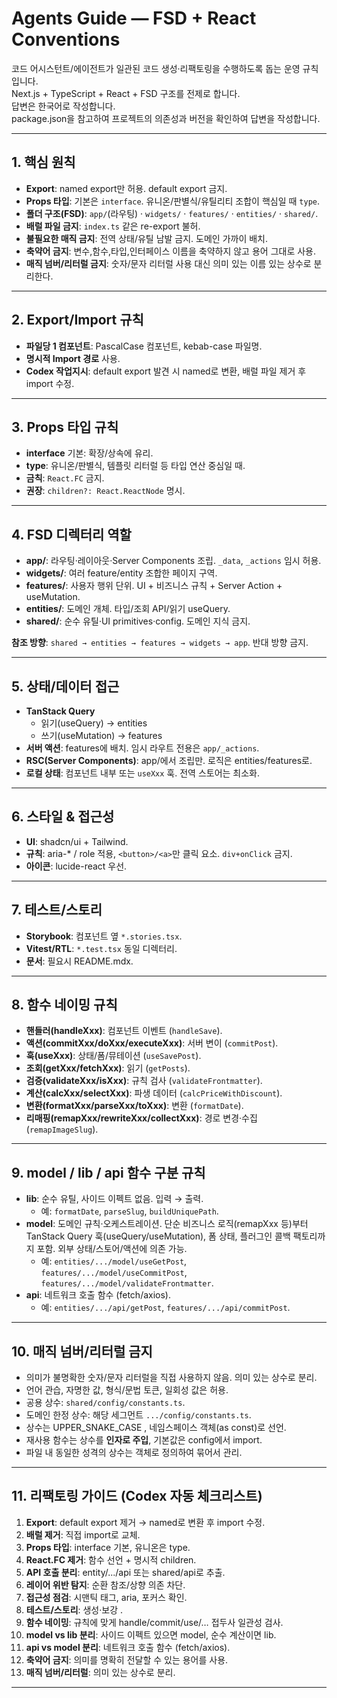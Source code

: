 # Agents Guide — FSD + React Conventions

코드 어시스턴트/에이전트가 일관된 코드 생성·리팩토링을 수행하도록 돕는 운영 규칙입니다.  
Next.js + TypeScript + React + FSD 구조를 전제로 합니다.  
답변은 한국어로 작성합니다.  
package.json을 참고하여 프로젝트의 의존성과 버전을 확인하여 답변을 작성합니다.

---

## 1. 핵심 원칙

- **Export**: named export만 허용. default export 금지.
- **Props 타입**: 기본은 `interface`. 유니온/판별식/유틸리티 조합이 핵심일 때 `type`.
- **폴더 구조(FSD)**: `app/`(라우팅) · `widgets/` · `features/` · `entities/` · `shared/`.
- **배럴 파일 금지**: `index.ts` 같은 re-export 불허.
- **불필요한 매직 금지**: 전역 상태/유틸 남발 금지. 도메인 가까이 배치.
- **축약어 금지**: 변수,함수,타입,인터페이스 이름을 축약하지 않고 용어 그대로 사용.
- **매직 넘버/리터럴 금지**: 숫자/문자 리터럴 사용 대신 의미 있는 이름 있는 상수로 분리한다.

---

## 2. Export/Import 규칙

- **파일당 1 컴포넌트**: PascalCase 컴포넌트, kebab-case 파일명.
- **명시적 Import 경로** 사용.
- **Codex 작업지시**: default export 발견 시 named로 변환, 배럴 파일 제거 후 import 수정.

---

## 3. Props 타입 규칙

- **interface** 기본: 확장/상속에 유리.
- **type**: 유니온/판별식, 템플릿 리터럴 등 타입 연산 중심일 때.
- **금칙**: `React.FC` 금지.
- **권장**: `children?: React.ReactNode` 명시.

---

## 4. FSD 디렉터리 역할

- **app/**: 라우팅·레이아웃·Server Components 조립. `_data`, `_actions` 임시 허용.
- **widgets/**: 여러 feature/entity 조합한 페이지 구역.
- **features/**: 사용자 행위 단위. UI + 비즈니스 규칙 + Server Action + useMutation.
- **entities/**: 도메인 개체. 타입/조회 API/읽기 useQuery.
- **shared/**: 순수 유틸·UI primitives·config. 도메인 지식 금지.

**참조 방향**: `shared → entities → features → widgets → app`. 반대 방향 금지.

---

## 5. 상태/데이터 접근

- **TanStack Query**
  - 읽기(useQuery) → entities
  - 쓰기(useMutation) → features
- **서버 액션**: features에 배치. 임시 라우트 전용은 `app/_actions`.
- **RSC(Server Components)**: app/에서 조립만. 로직은 entities/features로.
- **로컬 상태**: 컴포넌트 내부 또는 `useXxx` 훅. 전역 스토어는 최소화.

---

## 6. 스타일 & 접근성

- **UI**: shadcn/ui + Tailwind.
- **규칙**: aria-\* / role 적용, `<button>/<a>`만 클릭 요소. `div+onClick` 금지.
- **아이콘**: lucide-react 우선.

---

## 7. 테스트/스토리

- **Storybook**: 컴포넌트 옆 `*.stories.tsx`.
- **Vitest/RTL**: `*.test.tsx` 동일 디렉터리.
- **문서**: 필요시 README.mdx.

---

## 8. 함수 네이밍 규칙

- **핸들러(handleXxx)**: 컴포넌트 이벤트 (`handleSave`).
- **액션(commitXxx/doXxx/executeXxx)**: 서버 변이 (`commitPost`).
- **훅(useXxx)**: 상태/폼/뮤테이션 (`useSavePost`).
- **조회(getXxx/fetchXxx)**: 읽기 (`getPosts`).
- **검증(validateXxx/isXxx)**: 규칙 검사 (`validateFrontmatter`).
- **계산(calcXxx/selectXxx)**: 파생 데이터 (`calcPriceWithDiscount`).
- **변환(formatXxx/parseXxx/toXxx)**: 변환 (`formatDate`).
- **리매핑(remapXxx/rewriteXxx/collectXxx)**: 경로 변경·수집 (`remapImageSlug`).

---

## 9. model / lib / api 함수 구분 규칙

- **lib**: 순수 유틸, 사이드 이펙트 없음. 입력 → 출력.
  - 예: `formatDate`, `parseSlug`, `buildUniquePath`.
- **model**: 도메인 규칙·오케스트레이션. 단순 비즈니스 로직(remapXxx 등)부터 TanStack Query 훅(useQuery/useMutation), 폼 상태, 플러그인 콜백 팩토리까지 포함. 외부 상태/스토어/액션에 의존 가능.
  - 예: `entities/.../model/useGetPost`, `features/.../model/useCommitPost`, `features/.../model/validateFrontmatter`.
- **api**: 네트워크 호출 함수 (fetch/axios).
  - 예: `entities/.../api/getPost`, `features/.../api/commitPost`.

---

## 10. 매직 넘버/리터럴 금지

- 의미가 불명확한 숫자/문자 리터럴을 직접 사용하지 않음. 의미 있는 상수로 분리.
- 언어 관습, 자명한 값, 형식/문법 토큰, 일회성 값은 허용.
- 공용 상수: `shared/config/constants.ts`.
- 도메인 한정 상수: 해당 세그먼트 `.../config/constants.ts`.
- 상수는 UPPER_SNAKE_CASE , 네임스페이스 객체(as const)로 선언.
- 재사용 함수는 상수를 **인자로 주입**, 기본값은 config에서 import.
- 파일 내 동일한 성격의 상수는 객체로 정의하여 묶어서 관리.

---

## 11. 리팩토링 가이드 (Codex 자동 체크리스트)

1. **Export**: default export 제거 → named로 변환 후 import 수정.
2. **배럴 제거**: 직접 import로 교체.
3. **Props 타입**: interface 기본, 유니온은 type.
4. **React.FC 제거**: 함수 선언 + 명시적 children.
5. **API 호출 분리**: entity/.../api 또는 shared/api로 추출.
6. **레이어 위반 탐지**: 순환 참조/상향 의존 차단.
7. **접근성 점검**: 시맨틱 태그, aria, 포커스 확인.
8. **테스트/스토리**: 생성·보강 .
9. **함수 네이밍**: 규칙에 맞게 handle/commit/use/… 접두사 일관성 검사.
10. **model vs lib 분리**: 사이드 이펙트 있으면 model, 순수 계산이면 lib.
11. **api vs model 분리**: 네트워크 호출 함수 (fetch/axios).
12. **축약어 금지**: 의미를 명확히 전달할 수 있는 용어를 사용.
13. **매직 넘버/리터럴**: 의미 있는 상수로 분리.

---
